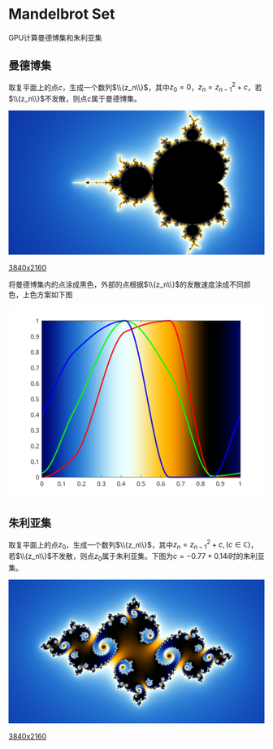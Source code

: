 # Mandelbrot Set

GPU计算曼德博集和朱利亚集

## 曼德博集

取复平面上的点$c$，生成一个数列$\\{z_n\\}$，其中$z_0=0$，$z_n=z_{n-1}^2+c$，若$\\{z_n\\}$不发散，则点$c$属于曼德博集。

![MandelbrotSet_1024x576.png](https://raw.githubusercontent.com/chdilo/pictures/master/img/MandelbrotSet_1024x576.png)

[3840x2160](https://raw.githubusercontent.com/chdilo/pictures/master/img/MandelbrotSet_3840x2160.png)

将曼德博集内的点涂成黑色，外部的点根据$\\{z_n\\}$的发散速度涂成不同颜色，上色方案如下图

![](https://raw.githubusercontent.com/chdilo/pictures/master/img/20200815192850.svg)

## 朱利亚集

取复平面上的点$z_0$，生成一个数列$\\{z_n\\}$，其中$z_n=z_{n-1}^2+c,(c\in{\mathbb{C}})$，若$\\{z_n\\}$不发散，则点$z_0$属于朱利亚集。下图为$c = -0.77+0.14i$时的朱利亚集。

![JuliaSet_1024x576.png](https://raw.githubusercontent.com/chdilo/pictures/master/img/JuliaSet_1024x576.png)

[3840x2160](https://raw.githubusercontent.com/chdilo/pictures/master/img/JuliaSet_3840x2160.png)